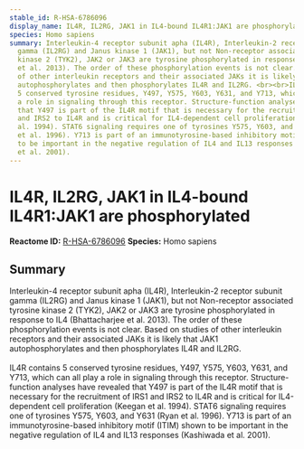 ```yaml
---
stable_id: R-HSA-6786096
display_name: IL4R, IL2RG, JAK1 in IL4-bound IL4R1:JAK1 are phosphorylated
species: Homo sapiens
summary: Interleukin-4 receptor subunit apha (IL4R), Interleukin-2 receptor subunit
  gamma (IL2RG) and Janus kinase 1 (JAK1), but not Non-receptor associated tyrosine
  kinase 2 (TYK2), JAK2 or JAK3 are tyrosine phosphorylated in response to IL4 (Bhattacharjee
  et al. 2013). The order of these phosphorylation events is not clear. Based on studies
  of other interleukin receptors and their associated JAKs it is likely that JAK1
  autophosphorylates and then phosphorylates IL4R and IL2RG. <br><br>IL4R contains
  5 conserved tyrosine residues, Y497, Y575, Y603, Y631, and Y713, which can all play
  a role in signaling through this receptor. Structure-function analyses have revealed
  that Y497 is part of the IL4R motif that is necessary for the recruitment of IRS1
  and IRS2 to IL4R and is critical for IL4-dependent cell proliferation (Keegan et
  al. 1994). STAT6 signaling requires one of tyrosines Y575, Y603, and Y631 (Ryan
  et al. 1996). Y713 is part of an immunotyrosine-based inhibitory motif (ITIM) shown
  to be important in the negative regulation of IL4 and IL13 responses (Kashiwada
  et al. 2001).
---
```


# IL4R, IL2RG, JAK1 in IL4-bound IL4R1:JAK1 are phosphorylated
**Reactome ID:** [R-HSA-6786096](https://reactome.org/content/detail/R-HSA-6786096)
**Species:** Homo sapiens

## Summary

Interleukin-4 receptor subunit apha (IL4R), Interleukin-2 receptor subunit gamma (IL2RG) and Janus kinase 1 (JAK1), but not Non-receptor associated tyrosine kinase 2 (TYK2), JAK2 or JAK3 are tyrosine phosphorylated in response to IL4 (Bhattacharjee et al. 2013). The order of these phosphorylation events is not clear. Based on studies of other interleukin receptors and their associated JAKs it is likely that JAK1 autophosphorylates and then phosphorylates IL4R and IL2RG. <br><br>IL4R contains 5 conserved tyrosine residues, Y497, Y575, Y603, Y631, and Y713, which can all play a role in signaling through this receptor. Structure-function analyses have revealed that Y497 is part of the IL4R motif that is necessary for the recruitment of IRS1 and IRS2 to IL4R and is critical for IL4-dependent cell proliferation (Keegan et al. 1994). STAT6 signaling requires one of tyrosines Y575, Y603, and Y631 (Ryan et al. 1996). Y713 is part of an immunotyrosine-based inhibitory motif (ITIM) shown to be important in the negative regulation of IL4 and IL13 responses (Kashiwada et al. 2001).

